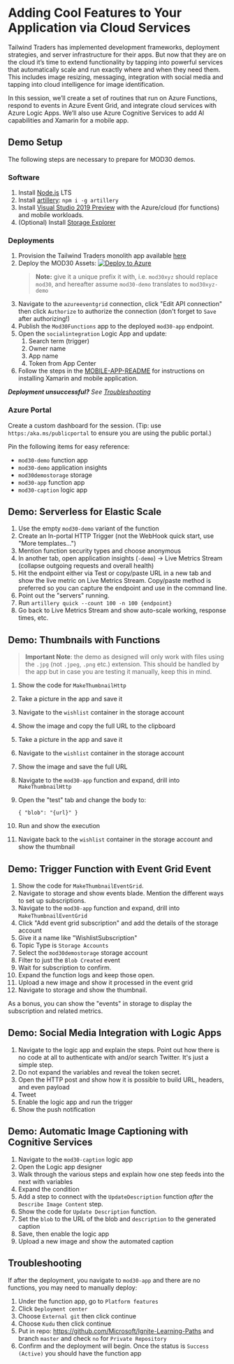 # Adding Cool Features to Your Application via Cloud Services

Tailwind Traders has implemented development frameworks, deployment strategies, and server infrastructure for their apps. But now that they are on the cloud it’s time to extend functionality by tapping into powerful services that automatically scale and run exactly where and when they need them. This includes image resizing, messaging, integration with social media and tapping into cloud intelligence for image identification.

In this session, we’ll create a set of routines that run on Azure Functions, respond to events in Azure Event Grid, and integrate cloud services with Azure Logic Apps. We’ll also use Azure Cognitive Services to add AI capabilities and Xamarin for a mobile app.

## Demo Setup

The following steps are necessary to prepare for MOD30 demos.

### Software

1. Install [Node.js](https://nodejs.org) LTS
2. Install [artillery](https://artillery.io/): `npm i -g artillery`
3. Install [Visual Studio 2019 Preview](https://visualstudio.microsoft.com/?WT.mc_id=msignitethetour2019-github-mod30) with the Azure/cloud (for functions) and mobile workloads.
4. (Optional) Install [Storage Explorer](https://docs.microsoft.com/azure/vs-azure-tools-storage-manage-with-storage-explorer?tabs=windows&WT.mc_id=msignitethetour2019-github-mod30)


### Deployments

1. Provision the Tailwind Traders monolith app available [here](https://gist.github.com/anthonychu/9ab34d2991fb5c1c0c29faeebbe43a51)
2. Deploy the MOD30 Assets: [![Deploy to Azure](https://azuredeploy.net/deploybutton.png)](https://azuredeploy.net/?repository=https://github.com/microsoft/ignite-learning-paths/tree/master/mod/mod30)
    > **Note:** give it a unique prefix it with, i.e. `mod30xyz` should replace `mod30`, and hereafter assume `mod30-demo` translates to `mod30xyz-demo`
3. Navigate to the `azureeventgrid` connection, click "Edit API connection" then click `Authorize` to authorize the connection (don't forget to `Save` after authorizing!)
4. Publish the `Mod30Functions` app to the deployed `mod30-app` endpoint.
5. Open the `socialintegration` Logic App and update:
    1. Search term (trigger)
    2. Owner name
    3. App name
    4. Token from App Center
6. Follow the steps in the [MOBILE-APP-README](MOBILE-APP_README.md) for instructions on installing Xamarin and mobile application.

***Deployment unsuccessful?** See [Troubleshooting](#troubleshooting)*

### Azure Portal

Create a custom dashboard for the session. (Tip: use `https:/aka.ms/publicportal` to ensure you are using the public portal.)

Pin the following items for easy reference:

* `mod30-demo` function app
* `mod30-demo` application insights
* `mod30demostorage` storage
* `mod30-app` function app
* `mod30-caption` logic app

## Demo: Serverless for Elastic Scale

1. Use the empty `mod30-demo` variant of the function
2. Create an In-portal HTTP Trigger (not the WebHook quick start, use "More templates...")
3. Mention function security types and choose anonymous
4. In another tab, open application insights (`-demo`) -> Live Metrics Stream (collapse outgoing requests and overall health)
5. Hit the endpoint either via Test or copy/paste URL in a new tab and show the live metric on Live Metrics Stream. Copy/paste method is preferred so you can capture the endpoint and use in the command line.
6. Point out the "servers" running.
7. Run `artillery quick --count 100 -n 100 {endpoint}`
8. Go back to Live Metrics Stream and show auto-scale working, response times, etc.

## Demo: Thumbnails with Functions

> **Important Note**: the demo as designed will only work with files using the `.jpg` (not `.jpeg`, `.png` etc.) extension. This should be handled by the app but in case you are testing it manually, keep this in mind.

1. Show the code for `MakeThumbnailHttp`
2. Take a picture in the app and save it
3. Navigate to the `wishlist` container in the storage account
4. Show the image and copy the full URL to the clipboard
5. Take a picture in the app and save it
6. Navigate to the `wishlist` container in the storage account
7. Show the image and save the full URL
8. Navigate to the `mod30-app` function and expand, drill into `MakeThumbnailHttp`
9. Open the "test" tab and change the body to:

    `{ "blob": "{url}" }`
10. Run and show the execution
11. Navigate back to the `wishlist` container in the storage account and show the thumbnail

## Demo: Trigger Function with Event Grid Event

1. Show the code for `MakeThumbnailEventGrid`.
2. Navigate to storage and show events blade. Mention the different ways to set up subscriptions.
3. Navigate to the `mod30-app` function and expand, drill into `MakeThumbnailEventGrid`
4. Click "Add event grid subscription" and add the details of the storage account
5. Give it a name like "WishlistSubscription"
6. Topic Type is `Storage Accounts`
6. Select the `mod30demostorage` storage account
7. Filter to just the `Blob Created` event
8. Wait for subscription to confirm.
9. Expand the function logs and keep those open.
10. Upload a new image and show it processed in the event grid
11. Navigate to storage and show the thumbnail.

As a bonus, you can show the "events" in storage to display the subscription and related metrics.

## Demo: Social Media Integration with Logic Apps

1. Navigate to the logic app and explain the steps. Point out how there is no code at all to authenticate with and/or search Twitter. It's just a simple step.
2. Do not expand the variables and reveal the token secret.
3. Open the HTTP post and show how it is possible to build URL, headers, and even payload
4. Tweet
5. Enable the logic app and run the trigger
6. Show the push notification

## Demo: Automatic Image Captioning with Cognitive Services

1. Navigate to the `mod30-caption` logic app
2. Open the Logic app designer
3. Walk through the various steps and explain how one step feeds into the next with variables
4. Expand the condition
5. Add a step to connect with the `UpdateDescription` function _after_ the `Describe Image Content` step.
6. Show the code for `Update Description` function.
7. Set the `blob` to the URL of the blob and `description` to the generated caption
8. Save, then enable the logic app
9. Upload a new image and show the automated caption

## Troubleshooting

If after the deployment, you navigate to `mod30-app` and there are no functions, you may need to manually deploy:

1. Under the function app, go to `Platform features`
2. Click `Deployment center`
3. Choose `External git` then click continue
4. Choose `Kudu` then click continue
5. Put in repo: https://github.com/Microsoft/Ignite-Learning-Paths and branch `master` and check `no` for `Private Repository`
6. Confirm and the deployment will begin. Once the status is `Success (Active)` you should have the function app
